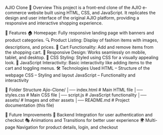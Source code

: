 AJIO Clone
📌 Overview
This project is a front-end clone of the AJIO e-commerce website built using HTML, CSS, and JavaScript. It replicates the design and user interface of the original AJIO platform, providing a responsive and interactive shopping experience.

🚀 Features
🏠 Homepage: Fully responsive landing page with banners and product categories.
🔍 Product Listing: Display of fashion items with images, descriptions, and prices.
🛒 Cart Functionality: Add and remove items from the shopping cart.
📱 Responsive Design: Works seamlessly on mobile, tablet, and desktop.
🎨 CSS Styling: Styled using CSS for a visually appealing look.
📜 JavaScript Interactivity: Basic interactivity like adding items to the cart and toggling menus.
🛠️ Technologies Used
HTML – Structure of the webpage
CSS – Styling and layout
JavaScript – Functionality and interactivity

📂 Folder Structure
Ajio-Clone/
│── index.html         # Main HTML file
│── styles.css         # Main CSS file
│── script.js          # JavaScript functionality
│── assets/            # Images and other assets
│── README.md          # Project documentation (this file)

📌 Future Improvements
🔗 Backend Integration for user authentication and checkout
🎭 Animations and Transitions for better user experience
🌍 Multi-page Navigation for product details, login, and checkout
